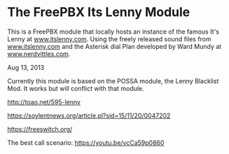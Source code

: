 The FreePBX Its Lenny Module
============================

This is a FreePBX module that locally hosts an instance of the famous It's Lenny at www.itslenny.com. Using the freely released sound files from www.itslenny.com and the Asterisk dial Plan developed by Ward Mundy at www.nerdvittles.com.

Aug 13, 2013

Currently this module is based on the POSSA module, the Lenny Blacklist Mod. It works but will conflict with that module.

http://toao.net/595-lenny

https://soylentnews.org/article.pl?sid=15/11/20/0047202

https://freeswitch.org/

The best call scenario: https://youtu.be/vcCa59p0860
